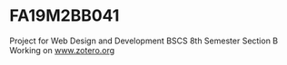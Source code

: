 # FA19M2BB041
Project for Web Design and Development
BSCS 8th Semester Section B
Working on www.zotero.org
